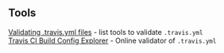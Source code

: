 ## Tools
[Validating .travis.yml files](https://support.travis-ci.com/hc/en-us/articles/115002904174-Validating-travis-yml-files) - list tools to validate `.travis.yml`  
[Travis CI Build Config Explorer](https://config.travis-ci.com/explore) - Online validator of `.travis.yml`  
